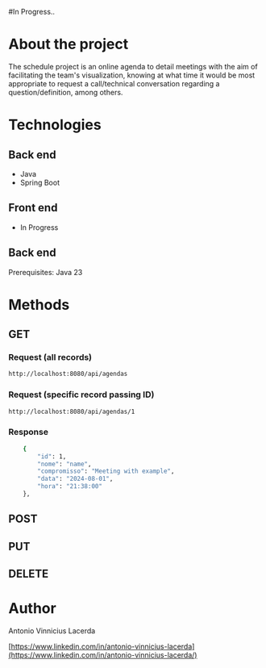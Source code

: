 #In Progress..
#

# About the project
The schedule project is an online agenda to detail meetings with the aim of facilitating the team's visualization, knowing at what time it would be most appropriate to request a call/technical conversation regarding a question/definition, among others.


# Technologies
## Back end
- Java
- Spring Boot

## Front end
- In Progress

## Back end
Prerequisites: Java 23


# Methods
## GET
### Request (all records)
```bash
http://localhost:8080/api/agendas
```
### Request (specific record passing ID)
```bash
http://localhost:8080/api/agendas/1
```

### Response
```bash
    {
        "id": 1,
        "nome": "name",
        "compromisso": "Meeting with example",
        "data": "2024-08-01",
        "hora": "21:38:00"
    },
```



## POST

## PUT

## DELETE


# Author

Antonio Vinnicius Lacerda

[https://www.linkedin.com/in/antonio-vinnicius-lacerda](https://www.linkedin.com/in/antonio-vinnicius-lacerda/)
